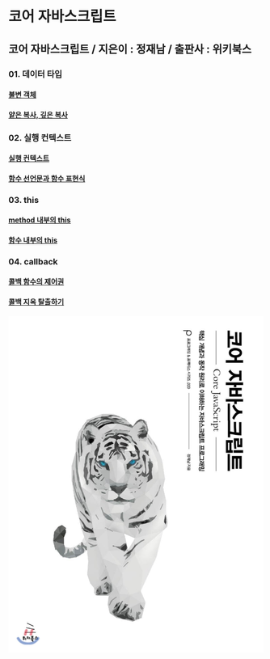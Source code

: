 # 코어 자바스크립트
## 코어 자바스크립트 / 지은이 : 정재남 / 출판사 : 위키북스
### 01. 데이터 타입
#### [불변 객체](https://github.com/YUJO42/JavaScript_Study/blob/master/Core_JavaScript/01_Data_Type/ImmutableObject.md)
#### [얕은 복사, 깊은 복사](https://github.com/YUJO42/JavaScript_Study/blob/master/Core_JavaScript/01_Data_Type/shallowCopy_deepCopy.md)

### 02. 실행 컨텍스트
#### [실행 컨텍스트](https://github.com/YUJO42/JavaScript_Study/blob/master/Core_JavaScript/02_Execution_Context/executionContext.md)
#### [함수 선언문과 함수 표현식](https://github.com/YUJO42/JavaScript_Study/blob/master/Core_JavaScript/02_Execution_Context/function.md)

### 03. this
#### [method 내부의 this](https://github.com/YUJO42/JavaScript_Study/blob/master/Core_JavaScript/03_this/this01.md)
#### [함수 내부의 this](https://github.com/YUJO42/JavaScript_Study/blob/master/Core_JavaScript/03_this/this02.md)

### 04. callback
#### [콜백 함수의 제어권](https://github.com/YUJO42/JavaScript_Study/blob/master/Core_JavaScript/04_callback_function/callback01.md)
#### [콜백 지옥 탈출하기](https://github.com/YUJO42/JavaScript_Study/blob/master/Core_JavaScript/04_callback_function/callback02.md)

![](https://github.com/YUJO42/JavaScript_Study/blob/master/img/CoreJavaScript.jpg?raw=true)
